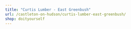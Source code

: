 ```yaml
---
title: "Curtis Lumber - East Greenbush"
url: /castleton-on-hudson/curtis-lumber-east-greenbush/
shop: doityourself
---
```

